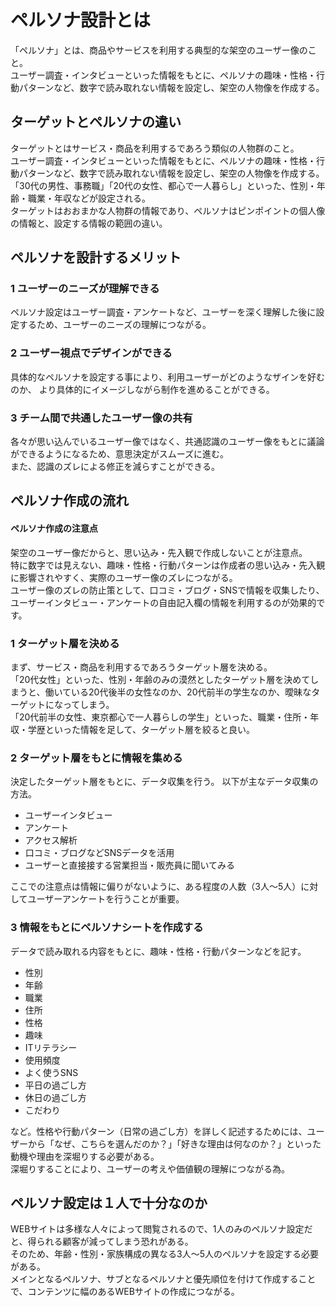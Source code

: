# ペルソナ設計とは
「ペルソナ」とは、商品やサービスを利用する典型的な架空のユーザー像のこと。<br>
ユーザー調査・インタビューといった情報をもとに、ペルソナの趣味・性格・行動パターンなど、数字で読み取れない情報を設定し、架空の人物像を作成する。

## ターゲットとペルソナの違い
ターゲットとはサービス・商品を利用するであろう類似の人物群のこと。<br>
ユーザー調査・インタビューといった情報をもとに、ペルソナの趣味・性格・行動パターンなど、数字で読み取れない情報を設定し、架空の人物像を作成する。<br>
「30代の男性、事務職」「20代の女性、都心で一人暮らし」といった、性別・年齢・職業・年収などが設定される。<br>
ターゲットはおおまかな人物群の情報であり、ペルソナはピンポイントの個人像の情報と、設定する情報の範囲の違い。<br>

## ペルソナを設計するメリット
### 1 ユーザーのニーズが理解できる
ペルソナ設定はユーザー調査・アンケートなど、ユーザーを深く理解した後に設定するため、ユーザーのニーズの理解につながる。
### 2 ユーザー視点でデザインができる
具体的なペルソナを設定する事により、利用ユーザーがどのようなザインを好むのか、 より具体的にイメージしながら制作を進めることができる。
### 3 チーム間で共通したユーザー像の共有
各々が思い込んでいるユーザー像ではなく、共通認識のユーザー像をもとに議論ができるようになるため、意思決定がスムーズに進む。<br>
また、認識のズレによる修正を減らすことができる。

## ペルソナ作成の流れ
#### ペルソナ作成の注意点
架空のユーザー像だからと、思い込み・先入観で作成しないことが注意点。<br>
特に数字では見えない、趣味・性格・行動パターンは作成者の思い込み・先入観に影響されやすく、実際のユーザー像のズレにつながる。<br>
ユーザー像のズレの防止策として、口コミ・ブログ・SNSで情報を収集したり、ユーザーインタビュー・アンケートの自由記入欄の情報を利用するのが効果的です。
### 1 ターゲット層を決める
まず、サービス・商品を利用するであろうターゲット層を決める。<br>
「20代女性」といった、性別・年齢のみの漠然としたターゲット層を決めてしまうと、働いている20代後半の女性なのか、20代前半の学生なのか、曖昧なターゲットになってしまう。<br>
「20代前半の女性、東京都心で一人暮らしの学生」といった、職業・住所・年収・学歴といった情報を足して、ターゲット層を絞ると良い。
### 2 ターゲット層をもとに情報を集める
決定したターゲット層をもとに、データ収集を行う。 以下が主なデータ収集の方法。
- ユーザーインタビュー
- アンケート
- アクセス解析
- 口コミ・ブログなどSNSデータを活用
- ユーザーと直接接する営業担当・販売員に聞いてみる

ここでの注意点は情報に偏りがないように、ある程度の人数（3人～5人）に対してユーザーアンケートを行うことが重要。

### 3 情報をもとにペルソナシートを作成する
データで読み取れる内容をもとに、趣味・性格・行動パターンなどを記す。
- 性別
- 年齢
- 職業
- 住所
- 性格
- 趣味
- ITリテラシー
- 使用頻度
- よく使うSNS
- 平日の過ごし方
- 休日の過ごし方
- こだわり

など。性格や行動パターン（日常の過ごし方）を詳しく記述するためには、ユーザーから「なぜ、こちらを選んだのか？」「好きな理由は何なのか？」といった動機や理由を深堀りする必要がある。<br>
深堀りすることにより、ユーザーの考えや価値観の理解につながる為。

## ペルソナ設定は１人で十分なのか
WEBサイトは多様な人々によって閲覧されるので、1人のみのペルソナ設定だと、得られる顧客が減ってしまう恐れがある。<br>
そのため、年齢・性別・家族構成の異なる3人～5人のペルソナを設定する必要がある。<br>
メインとなるペルソナ、サブとなるペルソナと優先順位を付けて作成することで、コンテンツに幅のあるWEBサイトの作成につながる。

